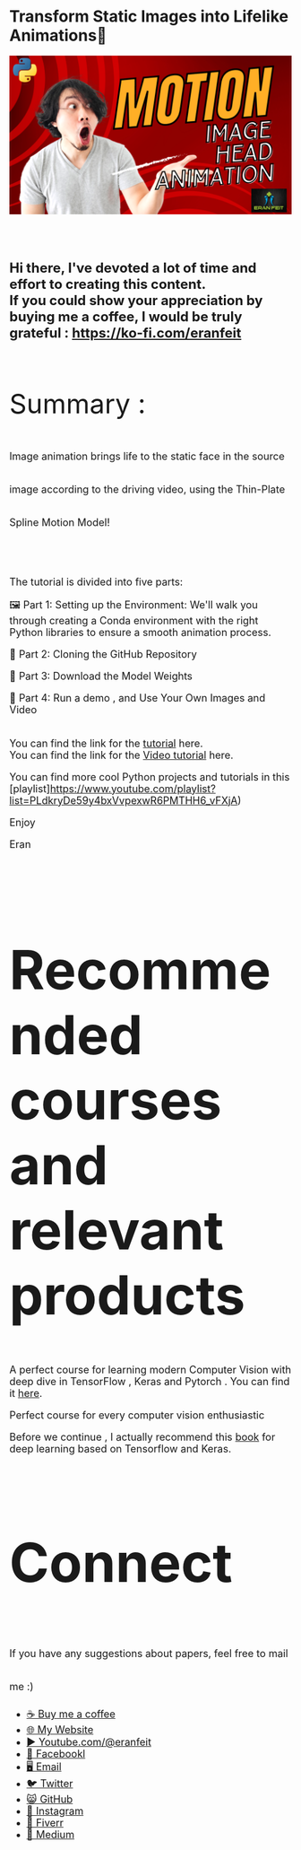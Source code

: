 # Transform Static Images into Lifelike Animations🌟

<p align="center">
  <img width="800" src="Face-Move-By-Sound--Thin-Plate-Spline-Motion-Model.png" "image">
</p>

##
<br/><br/> 

**<font size="5">Hi there,
I've devoted a lot of time and effort to creating this content. <br/> 
If you could show your appreciation by buying me a coffee, I would be truly grateful : https://ko-fi.com/eranfeit**

<br/><br/>
<font size= "7" >
Summary : <br/>


<font size= "4" >
Image animation brings life to the static face in the source image according to the driving video,  using the Thin-Plate Spline Motion Model! 
<br/><br/> 

The tutorial is divided into five parts:

🖼️ Part 1: Setting up the Environment: We'll walk you through creating a Conda environment with the right Python libraries to ensure a smooth animation process.

🧠 Part 2: Cloning the GitHub Repository

🚀 Part 3: Download the Model Weights

🔮 Part 4: Run a demo , and Use Your Own Images and Video
<br/><br/> 

You can find the link for the [tutorial](https://eranfeit.net/transform-static-images-into-lifelike-animations/) here.  
You can find the link for the [Video tutorial](https://youtu.be/oXDm6JB9xak) here. 

You can find more cool Python projects and tutorials in this [playlist]https://www.youtube.com/playlist?list=PLdkryDe59y4bxVvpexwR6PMTHH6_vFXjA)

Enjoy

Eran
<br/><br/> 

</font>

# Recommended courses and relevant products 
<font size= "4" >

A perfect course for learning modern Computer Vision with deep dive in TensorFlow , Keras and Pytorch . You can find it [here](http://bit.ly/3HeDy1V).

Perfect course for every computer vision enthusiastic

Before we continue , I actually recommend this [book](https://amzn.to/3STWZ2N) for deep learning based on Tensorflow and Keras. 



</font>

# Connect

<font size= "4" >
If you have any suggestions about papers, feel free to mail me :)

- [☕ Buy me a coffee](https://ko-fi.com/eranfeit)
- [🌐 My Website](https://eranfeit.net)
- [▶️ Youtube.com/@eranfeit](https://www.youtube.com/channel/UCTiWJJhaH6BviSWKLJUM9sg)
- [🐙 Facebookl](https://www.facebook.com/groups/3080601358933585)
- [🖥️ Email](mailto:feitgemel@gmail.com)
- [🐦 Twitter](https://twitter.com/eran_feit )
- [😸 GitHub](https://github.com/feitgemel)
- [📸 Instagram](https://www.instagram.com/eran_feit/)
- [🤝 Fiverr ](https://www.fiverr.com/s/mB3Pbb)
- [📝 Medium ](https://medium.com/@feitgemel)


</font>


